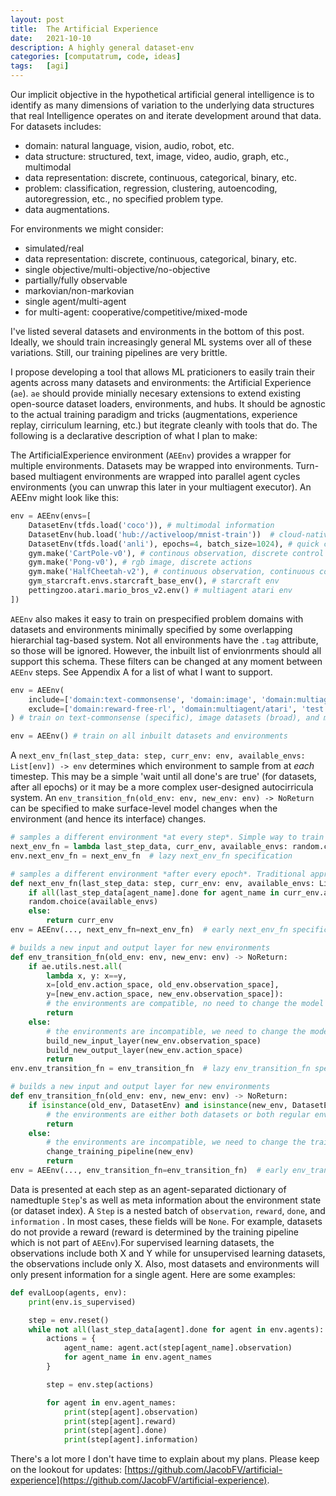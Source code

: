 ```yaml
---
layout: post
title:  The Artificial Experience
date:   2021-10-10
description: A highly general dataset-env
categories: [computatrum, code, ideas]
tags:   [agi]
---
```


Our implicit objective in the hypothetical artificial general intelligence is to identify as many dimensions of variation to the underlying data structures that real Intelligence operates on and iterate development around that data. For datasets includes:
- domain: natural language, vision, audio, robot, etc.
- data structure: structured, text, image, video, audio, graph, etc., multimodal
- data representation: discrete, continuous, categorical, binary, etc.
- problem: classification, regression, clustering, autoencoding, autoregression, etc., no specified problem type.
- data augmentations.

For environments we might consider:
- simulated/real
- data representation: discrete, continuous, categorical, binary, etc.
- single objective/multi-objective/no-objective
- partially/fully observable
- markovian/non-markovian
- single agent/multi-agent
- for multi-agent: cooperative/competitive/mixed-mode

I've listed several datasets and environments in the bottom of this post. Ideally, we should train increasingly general ML systems over all of these variations. Still, our training pipelines are very brittle.

I propose developing a tool that allows ML praticioners to easily train their agents across many datasets and environments: the Artificial Experience (`ae`). `ae` should provide minially necesary extensions to extend existing open-source dataset loaders, environments, and hubs. It should be agnostic to the actual training paradigm and tricks (augmentations, experience replay, cirriculum learning, etc.) but itegrate cleanly with tools that do. The following is a declarative description of what I plan to make:

The ArtificialExperience environment (`AEEnv`) provides a wrapper for multiple environments. Datasets may be wrapped into environments. Turn-based multiagent environments are wrapped into parallel agent cycles environments (you can unwrap this later in your multiagent executor). An AEEnv might look like this:
```python
env = AEEnv(envs=[
    DatasetEnv(tfds.load('coco')), # multimodal information
    DatasetEnv(hub.load('hub://activeloop/mnist-train'))  # cloud-native data
    DatasetEnv(tfds.load('anli'), epochs=4, batch_size=1024), # quick customization
    gym.make('CartPole-v0'), # continous observation, discrete control
    gym.make('Pong-v0'), # rgb image, discrete actions
    gym.make('HalfCheetah-v2'), # continuous observation, continuous control
    gym_starcraft.envs.starcraft_base_env(), # starcraft env
    pettingzoo.atari.mario_bros_v2.env() # multiagent atari env
])
```

`AEEnv` also makes it easy to train on prespecified problem domains with datasets and environments minimally specified by some overlapping hierarchial tag-based system. Not all environments have the `.tag` attribute, so those will be ignored. However, the inbuilt list of envionrments should all support this schema. These filters can be changed at any moment between `AEEnv` steps. See Appendix A for a list of what I want to support.
```python
env = AEEnv(
    include=['domain:text-commonsense', 'domain:image', 'domain:multiagent'],
    exclude=['domain:reward-free-rl', 'domain:multiagent/atari', 'test:True'],
) # train on text-commonsense (specific), image datasets (broad), and multiagent RL environments (broad) but don't train on the multiagent/atari environment or multiagent environments that don't have a environment specified reward.

env = AEEnv() # train on all inbuilt datasets and environments
```

A `next_env_fn(last_step_data: step, curr_env: env, available_envs: List[env]) -> env` determines which environment to sample from at *each* timestep. This may be a simple 'wait until all done's are true' (for datasets, after all epochs) or it may be a more complex user-designed autocirricula system. An `env_transition_fn(old_env: env, new_env: env) -> NoReturn` can be specified to make surface-level model changes when the environment (and hence its interface) changes.
```python
# samples a different environment *at every step*. Simple way to train on a diverse lot of datasets within the same problem domain (like images).
next_env_fn = lambda last_step_data, curr_env, available_envs: random.choice(available_envs) 
env.next_env_fn = next_env_fn  # lazy next_env_fn specification

# samples a different environment *after every epoch*. Traditional approach to multi-dataset training.
def next_env_fn(last_step_data: step, curr_env: env, available_envs: List[env]) -> env: 
    if all(last_step_data[agent_name].done for agent_name in curr_env.agent_names):
    random.choice(available_envs) 
    else:
        return curr_env
env = AEEnv(..., next_env_fn=next_env_fn)  # early next_env_fn specification

# builds a new input and output layer for new environments
def env_transition_fn(old_env: env, new_env: env) -> NoReturn:
    if ae.utils.nest.all(
        lambda x, y: x==y, 
        x=[old_env.action_space, old_env.observation_space],
        y=[new_env.action_space, new_env.observation_space]):
        # the environments are compatible, no need to change the model
        return
    else:
        # the environments are incompatible, we need to change the model
        build_new_input_layer(new_env.observation_space)
        build_new_output_layer(new_env.action_space)
        return
env.env_transition_fn = env_transition_fn  # lazy env_transition_fn specification

# builds a new input and output layer for new environments
def env_transition_fn(old_env: env, new_env: env) -> NoReturn:
    if isinstance(old_env, DatasetEnv) and isinstance(new_env, DatasetEnv):
        # the environments are either both datasets or both regular environments, no need to change the model
        return
    else:
        # the environments are incompatible, we need to change the training pipeline
        change_training_pipeline(new_env)
        return
env = AEEnv(..., env_transition_fn=env_transition_fn)  # early env_transition_fn specification
```

Data is presented at each step as an agent-separated dictionary of namedtuple `Step`'s as well as meta information about the environment state (or dataset index). A `Step` is a nested batch of `observation`, `reward`, `done`, and `information` . In most cases, these fields will be `None`. For example, datasets do not provide a reward (reward is determined by the training pipeline which is not part of `AEEnv`).For supervised learning datasets, the observations include both X and Y while for unsupervised learning datasets, the observations include only X. Also, most datasets and environments will only present information for a single agent. Here are some examples:
```python
def evalLoop(agents, env):
    print(env.is_supervised)

    step = env.reset()
    while not all(last_step_data[agent].done for agent in env.agents):
        actions = {
            agent_name: agent.act(step[agent_name].observation) 
            for agent_name in env.agent_names
        }

        step = env.step(actions)

        for agent in env.agent_names:
            print(step[agent].observation)
            print(step[agent].reward)
            print(step[agent].done)
            print(step[agent].information)
```

There's a lot more I don't have time to explain about my plans. Please keep on the lookout for updates: [https://github.com/JacobFV/artificial-experience](https://github.com/JacobFV/artificial-experience).

<!--
## Appendix A: Datasets and environments

The categories overlap. For instance, image captioning might be in the `image` category, but also in the `text` category. The high-level hierarchy might be:
- images
- text
- video
- audio
TODO

### NLP
from Google's [FLAN blog post](https://ai.googleblog.com/2021/10/introducing-flan-more-generalizable.html): 
- Natural language inference: ANLI, RTE, CB, SNLI, MNLI, QNLI, WNLI, QNLI, 
- Commonsense: CoPA, HeliaSwag, PiQA, StoryCloze
- Sentiment: IMDB, Sent140, SST-2, Yelp
- Paraphrase: MRPC, QQP, PAWS, STS-B
- Closed book QA: ARC (easy/chal), NQ, TQA
- Struct to Text: CommonGen, DART, E2ENLG, WEBNLG
- Reading Comp: 
- Reading Comp w/o commonsensne:
- Conference:
- Misc.:
- Summarization:
- Translation:

### Images

### Video

### 

## Appendix B: Utilities

I provide these utilities to make it as simple as possible to integrate `AEEnv` with other libraries.

```
ae.env.trainsition_fns
ae.env.next_env_fns

ae.trainers.{SAC,RAINBOW,}
ae.executers.{simple,multiagent,}
ae.baselines.

ae.utils.nest.{map,flatten,unflatten,all,any,}
```
-->

